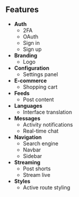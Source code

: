## Features

- **Auth**
  - 2FA
  - OAuth
  - Sign in
  - Sign up
- **Branding**
  - Logo
- **Configuration**
  - Settings panel
- **E-commerce**
  - Shopping cart
- **Feeds**
  - Post content
- **Languages**
  - Interface translation
- **Messages**
  - Activity notifications
  - Real-time chat
- **Navigation**
  - Search engine
  - Navbar
  - Sidebar
- **Streaming**
  - Post shorts
  - Stream live
- **Styles**
  - Active route styling
